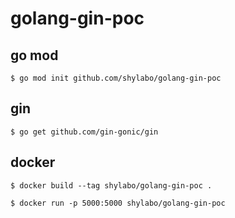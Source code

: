 # golang-gin-poc

## go mod

```
$ go mod init github.com/shylabo/golang-gin-poc
```

## gin

```
$ go get github.com/gin-gonic/gin
```

## docker

```
$ docker build --tag shylabo/golang-gin-poc .
```

```
$ docker run -p 5000:5000 shylabo/golang-gin-poc
```
